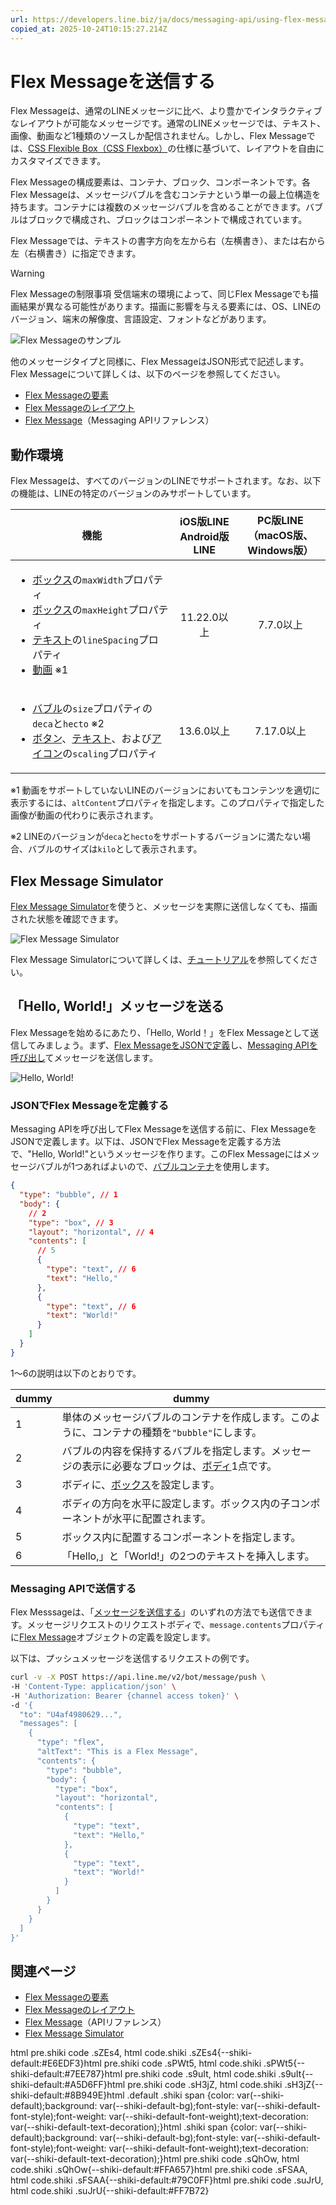 ```yaml
---
url: https://developers.line.biz/ja/docs/messaging-api/using-flex-messages/
copied_at: 2025-10-24T10:15:27.214Z
---
```

# Flex Messageを送信する

Flex Messageは、通常のLINEメッセージに比べ、より豊かでインタラクティブなレイアウトが可能なメッセージです。通常のLINEメッセージでは、テキスト、画像、動画など1種類のソースしか配信されません。しかし、Flex Messageでは、[CSS Flexible Box（CSS Flexbox）](https://www.w3.org/TR/css-flexbox-1/)の仕様に基づいて、レイアウトを自由にカスタマイズできます。

Flex Messageの構成要素は、コンテナ、ブロック、コンポーネントです。各Flex Messageは、メッセージバブルを含むコンテナという単一の最上位構造を持ちます。コンテナには複数のメッセージバブルを含めることができます。バブルはブロックで構成され、ブロックはコンポーネントで構成されています。

Flex Messageでは、テキストの書字方向を左から右（左横書き）、または右から左（右横書き）に指定できます。

> [!WARNING]
> Flex Messageの制限事項
> 受信端末の環境によって、同じFlex Messageでも描画結果が異なる可能性があります。描画に影響を与える要素には、OS、LINEのバージョン、端末の解像度、言語設定、フォントなどがあります。

![Flex Messageのサンプル](https://developers.line.biz/media/messaging-api/using-flex-messages/bubbleSamples-Update1.png)

他のメッセージタイプと同様に、Flex MessageはJSON形式で記述します。Flex Messageについて詳しくは、以下のページを参照してください。

*   [Flex Messageの要素](https://developers.line.biz/ja/docs/messaging-api/flex-message-elements/)
*   [Flex Messageのレイアウト](https://developers.line.biz/ja/docs/messaging-api/flex-message-layout/)
*   [Flex Message](https://developers.line.biz/ja/reference/messaging-api/#flex-message)（Messaging APIリファレンス）

## 動作環境

Flex Messageは、すべてのバージョンのLINEでサポートされます。なお、以下の機能は、LINEの特定のバージョンのみサポートしています。

| 機能 | iOS版LINE<br/>Android版LINE | PC版LINE<br/>（macOS版、Windows版） |
| --- | :-: | :-: |
| <ul><li><a href="/ja/reference/messaging-api/#box" class="">ボックス</a>の<code>maxWidth</code>プロパティ</li><li><a href="/ja/reference/messaging-api/#box" class="">ボックス</a>の<code>maxHeight</code>プロパティ</li><li><a href="/ja/reference/messaging-api/#f-text" class="">テキスト</a>の<code>lineSpacing</code>プロパティ</li><li><a href="/ja/reference/messaging-api/#f-video" class="">動画</a> ※1</li></ul> | 11.22.0以上 | 7.7.0以上 |
| <ul><li><a href="/ja/reference/messaging-api/#bubble" class="">バブル</a>の<code>size</code>プロパティの<code>deca</code>と<code>hecto</code> ※2</li><li><a href="/ja/reference/messaging-api/#button" class="">ボタン</a>、<a href="/ja/reference/messaging-api/#f-text" class="">テキスト</a>、および<a href="/ja/reference/messaging-api/#icon" class="">アイコン</a>の<code>scaling</code>プロパティ</li></ul> | 13.6.0以上 | 7.17.0以上 |

※1 動画をサポートしていないLINEのバージョンにおいてもコンテンツを適切に表示するには、`altContent`プロパティを指定します。このプロパティで指定した画像が動画の代わりに表示されます。

※2 LINEのバージョンが`deca`と`hecto`をサポートするバージョンに満たない場合、バブルのサイズは`kilo`として表示されます。

## Flex Message Simulator

[Flex Message Simulator](https://developers.line.biz/flex-simulator/)を使うと、メッセージを実際に送信しなくても、描画された状態を確認できます。

![Flex Message Simulator](https://developers.line.biz/media/messaging-api/using-flex-messages/flex-message-simulator-ja.png)

Flex Message Simulatorについて詳しくは、[チュートリアル](https://developers.line.biz/ja/docs/messaging-api/using-flex-message-simulator/)を参照してください。

## 「Hello, World!」メッセージを送る

Flex Messageを始めるにあたり、「Hello, World！」をFlex Messageとして送信してみましょう。まず、[Flex MessageをJSONで定義](#preparing-json-data)し、[Messaging APIを呼び出し](#sending-messages-with-the-messaging-api)てメッセージを送信します。

![Hello, World!](https://developers.line.biz/media/messaging-api/using-flex-messages/helloWorld.png)

### JSONでFlex Messageを定義する

Messaging APIを呼び出してFlex Messageを送信する前に、Flex MessageをJSONで定義します。以下は、JSONでFlex Messageを定義する方法で、"Hello, World!"というメッセージを作ります。このFlex Messageにはメッセージバブルが1つあればよいので、[バブルコンテナ](https://developers.line.biz/ja/docs/messaging-api/flex-message-elements/#bubble)を使用します。

```json
{
  "type": "bubble", // 1
  "body": {
    // 2
    "type": "box", // 3
    "layout": "horizontal", // 4
    "contents": [
      // 5
      {
        "type": "text", // 6
        "text": "Hello,"
      },
      {
        "type": "text", // 6
        "text": "World!"
      }
    ]
  }
}
```

1～6の説明は以下のとおりです。

| dummy | dummy |
| --- | --- |
| 1 | 単体のメッセージバブルのコンテナを作成します。このように、コンテナの種類を`"bubble"`にします。 |
| 2 | バブルの内容を保持するバブルを指定します。メッセージの表示に必要なブロックは、[ボディ](https://developers.line.biz/ja/docs/messaging-api/flex-message-elements/#block)1点です。 |
| 3 | ボディに、[ボックス](https://developers.line.biz/ja/docs/messaging-api/flex-message-elements/#box)を設定します。 |
| 4 | ボディの方向を水平に設定します。ボックス内の子コンポーネントが水平に配置されます。 |
| 5 | ボックス内に配置するコンポーネントを指定します。 |
| 6 | 「Hello,」と「World!」の2つのテキストを挿入します。 |

### Messaging APIで送信する

Flex Messsageは、「[メッセージを送信する](https://developers.line.biz/ja/docs/messaging-api/sending-messages/)」のいずれの方法でも送信できます。メッセージリクエストのリクエストボディで、`message.contents`プロパティに[Flex Message](https://developers.line.biz/ja/reference/messaging-api/#flex-message)オブジェクトの定義を設定します。

以下は、プッシュメッセージを送信するリクエストの例です。

```sh
curl -v -X POST https://api.line.me/v2/bot/message/push \
-H 'Content-Type: application/json' \
-H 'Authorization: Bearer {channel access token}' \
-d '{
  "to": "U4af4980629...",
  "messages": [
    {
      "type": "flex",
      "altText": "This is a Flex Message",
      "contents": {
        "type": "bubble",
        "body": {
          "type": "box",
          "layout": "horizontal",
          "contents": [
            {
              "type": "text",
              "text": "Hello,"
            },
            {
              "type": "text",
              "text": "World!"
            }
          ]
        }
      }
    }
  ]
}'
```

## 関連ページ

*   [Flex Messageの要素](https://developers.line.biz/ja/docs/messaging-api/flex-message-elements/)
*   [Flex Messageのレイアウト](https://developers.line.biz/ja/docs/messaging-api/flex-message-layout/)
*   [Flex Message](https://developers.line.biz/ja/reference/messaging-api/#flex-message)（APIリファレンス）
*   [Flex Message Simulator](https://developers.line.biz/flex-simulator/)

html pre.shiki code .sZEs4, html code.shiki .sZEs4{--shiki-default:#E6EDF3}html pre.shiki code .sPWt5, html code.shiki .sPWt5{--shiki-default:#7EE787}html pre.shiki code .s9uIt, html code.shiki .s9uIt{--shiki-default:#A5D6FF}html pre.shiki code .sH3jZ, html code.shiki .sH3jZ{--shiki-default:#8B949E}html .default .shiki span {color: var(--shiki-default);background: var(--shiki-default-bg);font-style: var(--shiki-default-font-style);font-weight: var(--shiki-default-font-weight);text-decoration: var(--shiki-default-text-decoration);}html .shiki span {color: var(--shiki-default);background: var(--shiki-default-bg);font-style: var(--shiki-default-font-style);font-weight: var(--shiki-default-font-weight);text-decoration: var(--shiki-default-text-decoration);}html pre.shiki code .sQhOw, html code.shiki .sQhOw{--shiki-default:#FFA657}html pre.shiki code .sFSAA, html code.shiki .sFSAA{--shiki-default:#79C0FF}html pre.shiki code .suJrU, html code.shiki .suJrU{--shiki-default:#FF7B72}